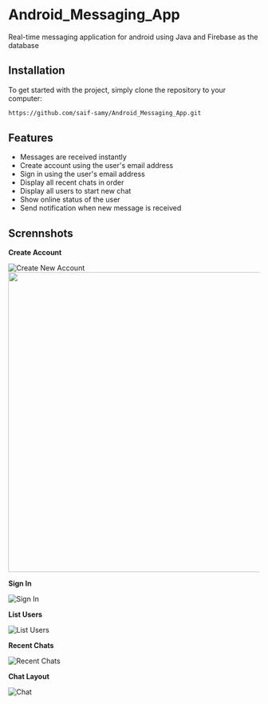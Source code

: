 # Android_Messaging_App
Real-time messaging application for android using Java and Firebase as the database 

## Installation
To get started with the project, simply clone the repository to your computer:

 ```bash
https://github.com/saif-samy/Android_Messaging_App.git
 ```

## Features
* Messages are received instantly
* Create account using the user's email address
* Sign in using the user's email address
* Display all recent chats in order
* Display all users to start new chat
* Show online status of the user
* Send notification when new message is received

## Scrennshots

**Create Account**

![Create New Account](https://github.com/saif-samy/Android_Messaging_App/blob/main/Screenshots/Create-Account.png)
<img src="https://github.com/saif-samy/Android_Messaging_App/blob/main/Screenshots/Create-Account.png" height="600" />

**Sign In**

![Sign In](https://github.com/saif-samy/Android_Messaging_App/blob/main/Screenshots/Sign-In.png)

**List Users**

![List Users](https://github.com/saif-samy/Android_Messaging_App/blob/main/Screenshots/List-Users.png)

**Recent Chats**

![Recent Chats](https://github.com/saif-samy/Android_Messaging_App/blob/main/Screenshots/Recent-Messages.png)

**Chat Layout**

![Chat](https://github.com/saif-samy/Android_Messaging_App/blob/main/Screenshots/Chat.png)

